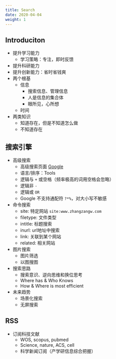```yaml
---
title: Search
date: 2020-04-04
weight: 1
---
```


## Introduciton

- 提升学习能力
  - 学习策略：专注，即时反馈
- 提升科研能力
- 提升创新能力：省时省钱爽
- 两个根基
  - 信息
    - 搜索信息、管理信息
    - 人是信息的集合体
    - 眼所见，心所想
  - 时间
- 两类知识
  - 知道存在，但是不知道怎么做
  - 不知道存在

## 搜索引擎

- 高级搜索
  - 高级搜索页面 [Google](https://www.google.com/advanced_search?q=readcube+papers+kindle&sxsrf=ALeKk01o85nqelOLnxdAe72ie6qHkybXmw:1585985443282&hl=en)
  - 语言/排序：Tools
  - 逻辑与 `+` 或空格（频率极高的词用空格会忽略）
  - 逻辑非 `-`
  - 逻辑或 `OR`
  - Google 不支持通配符 `?*%`，对大小写不敏感
- 命令搜索
  - site: 特定网站 `site:www.zhangzangw.com`
  - filetype: 文件类型
  - intitle: 标题搜索
  - inurl: url地址中搜索
  - link: 关联到某个网站
  - related: 相关网站
- 图片搜索
  - 图片筛选
  - 以图搜图
- 搜索思路
  - 搜索意识、逆向思维和换位思考
  - Where has & Who Knows
  - How & Where is most efficient
- 未来趋势
  - 场景化搜索
  - 无屏搜索

## RSS

- 订阅科技文献
  - WOS, scopus, pubmed
  - Science, nature, ACS, cell
  - 科学新闻订阅（产学研信息综合把握）
